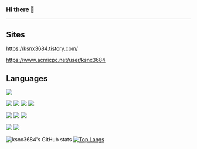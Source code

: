 ### Hi there 👋

<!--
**ksnx3684/ksnx3684** is a ✨ _special_ ✨ repository because its `README.md` (this file) appears on your GitHub profile.

Here are some ideas to get you started:

- 🔭 I’m currently working on ...
- 🌱 I’m currently learning ...
- 👯 I’m looking to collaborate on ...
- 🤔 I’m looking for help with ...
- 💬 Ask me about ...
- 📫 How to reach me: ...
- 😄 Pronouns: ...
- ⚡ Fun fact: ...
-->
---

## Sites

https://ksnx3684.tistory.com/

https://www.acmicpc.net/user/ksnx3684

## Languages

<img src="https://img.shields.io/badge/Java-008FBC?style=flat-square&logo=Java&logoColor=white"/></a>

<img src="https://img.shields.io/badge/HTML5-E34F26?style=flat-square&logo=HTML5&logoColor=white"/></a>
<img src="https://img.shields.io/badge/CSS3-1572B6?style=flat-square&logo=CSS3&logoColor=white"/></a> 
<img src="https://img.shields.io/badge/JavaScript-F7DF1E?style=flat-square&logo=JavaScript&logoColor=white"/></a>
<img src="https://img.shields.io/badge/jQuery-0769AD?style=flat-square&logo=jquery&logoColor=white"/></a>
   
<img src="https://img.shields.io/badge/MySQL-43B6EF?style=flat-square&logo=Mysql&logoColor=white"/></a> 
<img src="https://img.shields.io/badge/MariaDB-003545?style=flat-square&logo=MariaDB&logoColor=white"/></a>
<img src="https://img.shields.io/badge/OracleDB-F80000?style=flat-square&logo=Oracle&logoColor=white"/></a>
 
<img src="https://img.shields.io/badge/AWS-F7981E?style=flat-square&logo=AmazonAWS&logoColor=white"/></a>
<img src="https://img.shields.io/badge/Apache Tomcat-F8DC75?style=flat-square&logo=ApacheTomcat&logoColor=black"/>
  
![ksnx3684's GitHub stats](https://github-readme-stats.vercel.app/api?username=ksnx3684&show_icons=true&theme=default)
[![Top Langs](https://github-readme-stats.vercel.app/api/top-langs/?username=ksnx3684&layout=compact)](https://github.com/ksnx3684/github-readme-stats)
